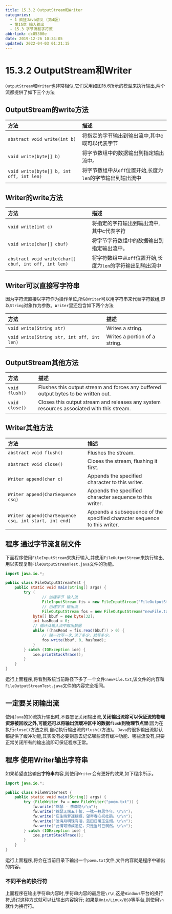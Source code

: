 ```yaml
---
title: 15.3.2 OutputStream和Writer
categories: 
  - 1 疯狂Java讲义 (第4版)
  - 第15章 输入输出
  - 15.3 字节流和字符流
abbrlink: dc85300e
date: 2019-12-26 10:34:05
updated: 2022-04-03 01:21:15
---
```

# 15.3.2 OutputStream和Writer
`OutputStream`和`Writer`也非常相似,它们采用如图15.6所示的模型来执行输出,两个流都提供了如下三个方法

## OutputStream的write方法

|方法|描述|
|:--|:--|
|`abstract void write(int b)`|将指定的字节输出到输出流中,其中c既可以代表字节|
|`void write(byte[] b)`|将字节数组中的数据输出到指定输出流中。|
|`void write(byte[] b, int off, int len)`|将字节数组中从`off`位置开始,长度为`len`的字节输出到输出流中|

## Writer的write方法

|方法|描述|
|:--|:--|
|`void write(int c)`|将指定的字符输出到输出流中,其中c代表字符|
|`void write(char[] cbuf)`|将字节字符数组中的数据输出到指定输出流中。|
|`abstract void write(char[] cbuf, int off, int len)`|将字符数组中从`off`位置开始,长度为`len`的字符输出到输出流中|

## Writer可以直接写字符串
因为字符流直接以字符作为操作单位,所以`Writer`可以用字符串来代替字符数组,即以`String`对象作为参数。`Writer`里还包含如下两个方法

|方法|描述|
|:--|:--|
|`void write(String str)`|Writes a string.|
|`void write(String str, int off, int len)`|Writes a portion of a string.|

## OutputStream其他方法

|方法|描述|
|:--|:--|
|`void flush()`|Flushes this output stream and forces any buffered output bytes to be written out.|
|`void close()`|Closes this output stream and releases any system resources associated with this stream.|

## Writer其他方法

|方法|描述|
|:--|:--|
|`abstract void flush()`|Flushes the stream.|
|`abstract void close()`|Closes the stream, flushing it first.|
|`Writer append(char c)`|Appends the specified character to this writer.|
|`Writer append(CharSequence csq)`|Appends the specified character sequence to this writer.|
|`Writer append(CharSequence csq, int start, int end)`|Appends a subsequence of the specified character sequence to this writer.|

## 程序 通过字节流复制文件
下面程序使用`FileInputStream`来执行输入,并使用`FileOutputStrean`来执行输出,用以实现复制`FileOutputStreamTest.java`文件的功能。
```java
import java.io.*;

public class FileOutputStreamTest {
    public static void main(String[] args) {
        try (
                // 创建字节 输入流
                FileInputStream fis = new FileInputStream("FileOutputStreamTest.java");
                // 创建字节 输出流
                FileOutputStream fos = new FileOutputStream("newFile.txt")) {
            byte[] bbuf = new byte[32];
            int hasRead = 0;
            // 循环从输入流中取出数据
            while ((hasRead = fis.read(bbuf)) > 0) {
                // 赌一次写一次,读了多少，就写多少。
                fos.write(bbuf, 0, hasRead);
            }
        } catch (IOException ioe) {
            ioe.printStackTrace();
        }
    }
}
```
运行上面程序,将看到系统当前路径下多了一个文件:`newFile.txt`,该文件的内容和`FileOutputStreamTest.java`文件的内容完全相同。

## 一定要关闭输出流
使用`Java`的`IO`流执行输出时,不要忘记关闭输出流,**关闭输岀流除可以保证流的物理资源被回收之外,可能还可以将输岀流缓冲区中的数据`flush`到物理节点里**(因为在执行`close()`方法之前,自动执行输出流的`flush()`方法)。
`Java`的很多输出流默认都提供了缓冲功能,其实没有必要刻意去记忆哪些流有缓冲功能、哪些流没有,只要正常关闭所有的输出流即可保证程序正常。
## 程序 使用Writer输出字符串
如果希望直接输出**字符串**内容,则使用`Writer`会有更好的效果,如下程序所示。
```java
import java.io.*;

public class FileWriterTest {
	public static void main(String[] args) {
		try (FileWriter fw = new FileWriter("poem.txt")) {
			fw.write("锦瑟 - 李商隐\r\n");
			fw.write("锦瑟无端五十弦，一弦一柱思华年。\r\n");
			fw.write("庄生晓梦迷蝴蝶，望帝春心托杜鹃。\r\n");
			fw.write("沧海月明珠有泪，蓝田日暖玉生烟。\r\n");
			fw.write("此情可待成追忆，只是当时已惘然。\r\n");
		} catch (IOException ioe) {
			ioe.printStackTrace();
		}
	}
}
```
运行上面程序,将会在当前目录下输出一个`poem.txt`文件,文件内容就是程序中输出的内容。
### 不同平台的换行符
上面程序在输出字符串内容时,字符串内容的最后是`\r\n`,这是`Windows`平台的换行符,通讨这种方式就可以让输出内容换行;
如果是`Unix/Linux/BSD`等平台,则使用`\n`就作为换行符。
